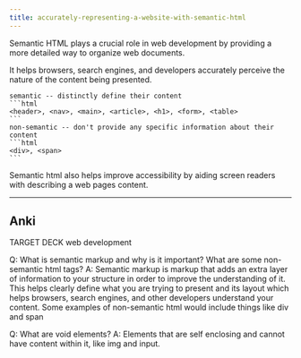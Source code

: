 ```yaml
---
title: accurately-representing-a-website-with-semantic-html
---
```

Semantic HTML plays a crucial role in web development by providing a more detailed way to organize web documents.

It helps browsers, search engines, and developers accurately perceive the nature of the content being presented.

````ad-note
semantic -- distinctly define their content
```html
<header>, <nav>, <main>, <article>, <h1>, <form>, <table>
```
non-semantic -- don't provide any specific information about their content
```html
<div>, <span>
```
````

Semantic html also helps improve accessibility by aiding screen readers with describing a web pages content.

---

## Anki

TARGET DECK
web development

Q: What is semantic markup and why is it important? What are some non-semantic html tags?
A: Semantic markup is markup that adds an extra layer of information to your structure in order to improve the understanding of it. This helps clearly define what you are trying to present and its layout which helps browsers, search engines, and other developers understand your content. Some examples of non-semantic html would include things like div and span

<!--ID: 1697472412543-->

Q: What are void elements?
A: Elements that are self enclosing and cannot have content within it, like img and input.

<!--ID: 1697472546086-->

